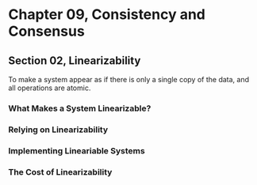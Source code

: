 # Chapter 09, Consistency and Consensus
## Section 02, Linearizability

To make a system appear as if there is only a single copy of the data, and all operations are atomic.

### What Makes a System Linearizable?

### Relying on Linearizability

### Implementing Lineariable Systems

### The Cost of Linearizability